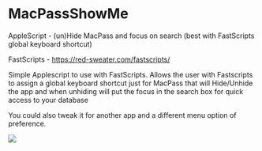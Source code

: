 # MacPassShowMe
AppleScript - (un)Hide MacPass and focus on search (best with FastScripts global keyboard shortcut)

FastScripts - https://red-sweater.com/fastscripts/

Simple Applescript to use with FastScripts. Allows the user with Fastscripts to assign 
a global keyboard shortcut just for MacPass that will Hide/Unhide the app and
when unhiding will put the focus in the search box for quick access to your database

You could also tweak it for another app and a different menu option of preference.

![](MacPassShowMe-demo.gif)
